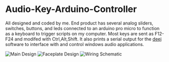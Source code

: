 # Audio-Key-Arduino-Controller
All designed and coded by me. End product has several analog sliders, switches, buttons, and leds connected to an arduino pro micro to function as a keyboard to trigger
scripts on my computer. Most keys are sent as F12-F24 and modifed with Ctrl,Alt,Shift. It also prints a serial output for the 
[deej](https://github.com/omriharel/deej#software)
software to interface with and control windows audio applications.

![Main Design](https://github.com/VirgilVasiu/Audio-Key-Arduino-Controller/blob/main/Design/Final%20Design.png?raw=true)
![Faceplate Design](https://github.com/VirgilVasiu/Audio-Key-Arduino-Controller/blob/main/Design/FaceplateDesign.png?raw=true)
![Wiring Schematic](https://github.com/VirgilVasiu/Audio-Key-Arduino-Controller/blob/main/Design/AudioControllerSchematicFinal.png?raw=true)
